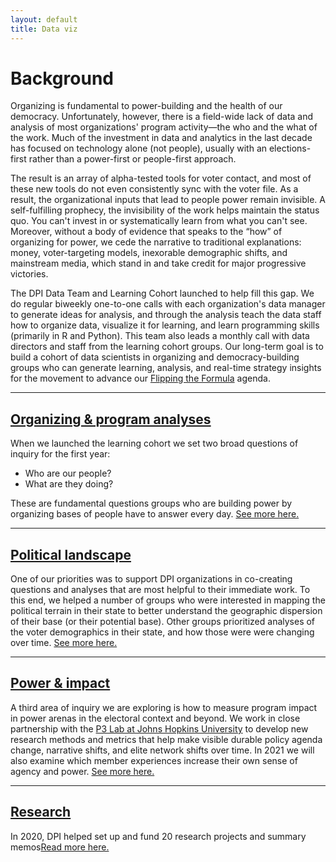 ```yaml
---
layout: default
title: Data viz
---
```

# Background
Organizing is fundamental to power-building and the health of our democracy. Unfortunately, however, there is a field-wide lack of data and analysis of most organizations' program activity—the who and the what of the work. Much of the investment in data and analytics in the last decade has focused on technology alone (not people), usually with an elections-first rather than a power-first or people-first approach.

The result is an array of alpha-tested tools for voter contact, and most of these new tools do not even consistently sync with the voter file. As a result, the organizational inputs that lead to people power remain invisible. A self-fulfilling prophecy, the invisibility of the work helps maintain the status quo. You can't invest in or systematically learn from what you can't see. Moreover, without a body of evidence that speaks to the “how” of organizing for power, we cede the narrative to traditional explanations: money, voter-targeting models, inexorable demographic shifts, and mainstream media, which stand in and take credit for major progressive victories.

The DPI Data Team and Learning Cohort launched to help fill this gap. We do regular biweekly one-to-one calls with each organization's data manager to generate ideas for analysis, and through the analysis teach the data staff how to organize data, visualize it for learning, and learn programming skills (primarily in R and Python). This team also leads a monthly call with data directors and staff from the learning cohort groups. Our long-term goal is to build a cohort of data scientists in organizing and democracy-building groups who can generate learning, analysis, and real-time strategy insights for the movement to advance our <a href="https://democracy-power-innovation.github.io/blog/2020/09/23/flip-the-formula">Flipping the Formula</a> agenda.

---
## <a href="/data-viz/organizing/index.html"> Organizing & program analyses </a>
When we launched the learning cohort we set two broad questions of inquiry for the first year:

- Who are our people?
- What are they doing?

These are fundamental questions groups who are building power by organizing bases of people have to answer every day. <a href="/data-viz/organizing/index.html">See more here.</a>

---
## <a href="/data-viz/pol-landscape/index.html"> Political landscape</a>
One of our priorities was to support DPI organizations in co-creating questions and analyses that are most helpful to their immediate work. To this end, we helped a number of groups who were interested in mapping the political terrain in their state to better understand the geographic dispersion of their base (or their potential base). Other groups prioritized analyses of the voter demographics in their state, and how those were were changing over time. <a href="/data-viz/pol-landscape/index.html">See more here.</a>

---
## <a href="/data-viz/power/index.html"> Power & impact </a>
A third area of inquiry we are exploring is how to measure program impact in power arenas in the electoral context and beyond. We work in close partnership with the <a href="https://snfagora.jhu.edu/project/p3-lab/">P3 Lab at Johns Hopkins University</a> to develop new research methods and metrics that help make visible durable policy agenda change, narrative shifts, and elite network shifts over time. In 2021 we will also examine which member experiences increase their own sense of agency and power. <a href="/data-viz/power/index.html">See more here.</a>

---
## <a href="/data-viz/research/index.html"> Research</a>
In 2020, DPI helped set up and fund 20 research projects and summary memos<a href="/data-viz/research/index.html">Read more here.</a>


